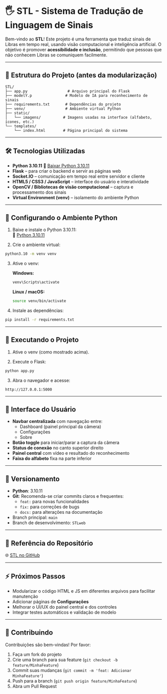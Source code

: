 # 🖐️ STL - Sistema de Tradução de Linguagem de Sinais

Bem-vindo ao **STL**! Este projeto é uma ferramenta que traduz sinais de Libras em tempo real, usando visão computacional e inteligência artificial. O objetivo é promover **acessibilidade e inclusão**, permitindo que pessoas que não conhecem Libras se comuniquem facilmente.

---

## 📂 Estrutura do Projeto (antes da modularização)

```
STL/
├── app.py                  # Arquivo principal do Flask
├── modelY.p               # Modelo de IA para reconhecimento de sinais
├── requirements.txt       # Dependências do projeto
├── venv/                  # Ambiente virtual Python
├── static/
│   └── imagens/          # Imagens usadas na interface (alfabeto, ícones, etc.)
└── templates/
    └── index.html        # Página principal do sistema
```

---

## 🛠 Tecnologias Utilizadas

- **Python 3.10.11** 🔗 [Baixar Python 3.10.11](https://www.python.org/downloads/release/python-31011/)
- **Flask** – para criar o backend e servir as páginas web
- **Socket.IO** – comunicação em tempo real entre servidor e cliente
- **HTML5 / CSS3 / JavaScript** – interface do usuário e interatividade
- **OpenCV / Bibliotecas de visão computacional** – captura e processamento dos sinais
- **Virtual Environment (venv)** – isolamento do ambiente Python

---

## 🐍 Configurando o Ambiente Python

1. Baixe e instale o Python 3.10.11:  
   🔗 [Python 3.10.11](https://www.python.org/downloads/release/python-31011/)

2. Crie o ambiente virtual:
```bash
python3.10 -m venv venv
```

3. Ative o venv:
   
   **Windows:**
   ```bash
   venv\Scripts\activate
   ```
   
   **Linux / macOS:**
   ```bash
   source venv/bin/activate
   ```

4. Instale as dependências:
```bash
pip install -r requirements.txt
```

---

## 🚀 Executando o Projeto

1. Ative o venv (como mostrado acima).

2. Execute o Flask:
```bash
python app.py
```

3. Abra o navegador e acesse:
```
http://127.0.0.1:5000
```

---

## 🎨 Interface do Usuário

- **Navbar centralizada** com navegação entre:
  - Dashboard (painel principal da câmera)
  - Configurações
  - Sobre
- **Botão toggle** para iniciar/parar a captura da câmera
- **Status de conexão** no canto superior direito
- **Painel central** com vídeo e resultado do reconhecimento
- **Faixa do alfabeto** fixa na parte inferior

---

## 🔄 Versionamento

- **Python**: 3.10.11
- **Git**: Recomenda-se criar commits claros e frequentes:
  - `feat:` para novas funcionalidades
  - `fix:` para correções de bugs
  - `docs:` para alterações na documentação
- Branch principal: `main`
- Branch de desenvolvimento: `STLweb`

---

## 📖 Referência do Repositório

🌐 [STL no GitHub](https://github.com/STLeducation/STL.git)

---

## ⚡ Próximos Passos

- Modularizar o código HTML e JS em diferentes arquivos para facilitar manutenção
- Adicionar páginas de **Configurações**
- Melhorar o UI/UX do painel central e dos controles
- Integrar testes automáticos e validação de modelo

---

## 🤝 Contribuindo

Contribuições são bem-vindas! Por favor:

1. Faça um fork do projeto
2. Crie uma branch para sua feature (`git checkout -b feature/MinhaFeature`)
3. Commit suas mudanças (`git commit -m 'feat: Adicionar MinhaFeature'`)
4. Push para a branch (`git push origin feature/MinhaFeature`)
5. Abra um Pull Request
